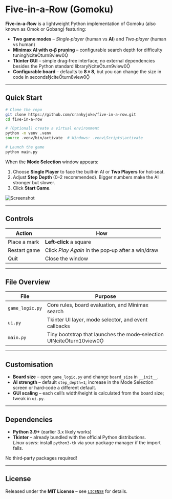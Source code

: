 
# Five‑in‑a‑Row (Gomoku)

**Five‑in‑a‑Row** is a lightweight Python implementation of Gomoku (also known as Omok or Gobang) featuring:

* **Two game modes** – _Single‑player_ (human vs **AI**) and _Two‑player_ (human vs human)  
* **Minimax AI with α‑β pruning** – configurable search depth for difficulty tuningciteturn8view0  
* **Tkinter GUI** – simple drag‑free interface; no external dependencies besides the Python standard libraryciteturn9view0  
* **Configurable board** – defaults to **8 × 8**, but you can change the size in code in secondsciteturn8view0  

---

## Quick Start

```bash
# Clone the repo
git clone https://github.com/crankyjoke/five-in-a-row.git
cd five-in-a-row

# (Optional) create a virtual environment
python -m venv .venv
source .venv/bin/activate  # Windows: .venv\Scripts\activate

# Launch the game
python main.py
```

When the **Mode Selection** window appears:

1. Choose **Single Player** to face the built‑in AI or **Two Players** for hot‑seat.  
2. Adjust **Step Depth** (0–2 recommended). Bigger numbers make the AI stronger but slower.  
3. Click **Start Game**.

![Screenshot](docs/screenshot.png) <!-- _Add your own screenshot if desired_ -->

---

## Controls

| Action | How |
|--------|-----|
| Place a mark | **Left‑click** a square |
| Restart game | Click _Play Again_ in the pop‑up after a win/draw |
| Quit         | Close the window |

---

## File Overview

| File | Purpose |
|------|---------|
| `game_logic.py` | Core rules, board evaluation, and Minimax search |
| `ui.py` | Tkinter UI layer, mode selector, and event callbacks |
| `main.py` | Tiny bootstrap that launches the mode‑selection UIciteturn10view0 |

---

## Customisation

* **Board size** – open `game_logic.py` and change `board_size` in `__init__`.  
* **AI strength** – default `step_depth=1`; increase in the Mode Selection screen or hard‑code a different default.  
* **GUI scaling** – each cell’s width/height is calculated from the board size; tweak in `ui.py`.

---

## Dependencies

* **Python 3.9+** (earlier 3.x likely works)  
* **Tkinter** – already bundled with the official Python distributions.  
  *Linux users*: install `python3-tk` via your package manager if the import fails.

No third‑party packages required!

---

## License

Released under the **MIT License** – see [`LICENSE`](LICENSE) for details.
